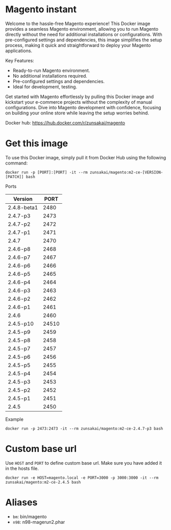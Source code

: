 # Magento instant

Welcome to the hassle-free Magento experience! This Docker image provides a seamless Magento environment, allowing you to run Magento directly without the need for additional installations or configurations. With pre-configured settings and dependencies, this image simplifies the setup process, making it quick and straightforward to deploy your Magento applications.

Key Features:

-   Ready-to-run Magento environment.
-   No additional installations required.
-   Pre-configured settings and dependencies.
-   Ideal for development, testing.

Get started with Magento effortlessly by pulling this Docker image and kickstart your e-commerce projects without the complexity of manual configurations. Dive into Magento development with confidence, focusing on building your online store while leaving the setup worries behind.

Docker hub: https://hub.docker.com/r/zunsakai/magento

# Get this image

To use this Docker image, simply pull it from Docker Hub using the following command:

```
docker run -p [PORT]:[PORT] -it --rm zunsakai/magento:m2-ce-[VERSION-[PATCH]] bash
```

Ports

| Version     | PORT  |
|-------------|-------|
| 2.4.8-beta1 | 2480  |
| 2.4.7-p3    | 2473  |
| 2.4.7-p2    | 2472  |
| 2.4.7-p1    | 2471  |
| 2.4.7       | 2470  |
| 2.4.6-p8    | 2468  |
| 2.4.6-p7    | 2467  |
| 2.4.6-p6    | 2466  |
| 2.4.6-p5    | 2465  |
| 2.4.6-p4    | 2464  |
| 2.4.6-p3    | 2463  |
| 2.4.6-p2    | 2462  |
| 2.4.6-p1    | 2461  |
| 2.4.6       | 2460  |
| 2.4.5-p10   | 24510 |
| 2.4.5-p9    | 2459  |
| 2.4.5-p8    | 2458  |
| 2.4.5-p7    | 2457  |
| 2.4.5-p6    | 2456  |
| 2.4.5-p5    | 2455  |
| 2.4.5-p4    | 2454  |
| 2.4.5-p3    | 2453  |
| 2.4.5-p2    | 2452  |
| 2.4.5-p1    | 2451  |
| 2.4.5       | 2450  |


Example

```
docker run -p 2473:2473 -it --rm zunsakai/magento:m2-ce-2.4.7-p3 bash
```

# Custom base url

Use `HOST` and `PORT` to define custom base url. Make sure you have added it in the hosts file.

```
docker run -e HOST=magento.local -e PORT=3000 -p 3000:3000 -it --rm zunsakai/magento:m2-ce-2.4.5 bash
```

# Aliases

-   `bm`: bin/magento
-   `n98`: n98-magerun2.phar
